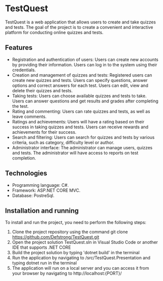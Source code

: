 # TestQuest

TestQuest is a web application that allows users to create and take quizzes and tests. The goal of the project is to create a convenient and interactive platform for conducting online quizzes and tests.

## Features

- Registration and authentication of users: Users can create new accounts by providing their information. Users can log in to the system using their credentials.
- Creation and management of quizzes and tests: Registered users can create new quizzes and tests. Users can specify questions, answer options and correct answers for each test. Users can edit, view and delete their quizzes and tests.
- Taking tests: Users can choose available quizzes and tests to take. Users can answer questions and get results and grades after completing the test.
- Rating and commenting: Users can rate quizzes and tests, as well as leave comments.
- Ratings and achievements: Users will have a rating based on their success in taking quizzes and tests. Users can receive rewards and achievements for their success.
- Search and filtering: Users can search for quizzes and tests by various criteria, such as category, difficulty level or author.
- Administrator interface: The administrator can manage users, quizzes and tests. The administrator will have access to reports on test completion.

## Technologies

- Programming language: C#.
- Framework: ASP.NET CORE MVC.
- Database: PostreSql.

## Installation and running

To install and run the project, you need to perform the following steps:

1. Clone the project repository using the command git clone https://github.com/Defstrong/TestQuest.git
2. Open the project solution TestQuest.sln in Visual Studio Code or another IDE that supports .NET CORE
3. Build the project solution by typing 'dotnet build' in the terminal
4. Run the application by navigating to /src/TestQuest.Presentation and typing dotnet run in the terminal
5. The application will run on a local server and you can access it from your browser by navigating to http://localhost:{PORT}/
